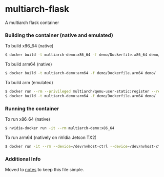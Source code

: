 # multiarch-flask
A multiarch flask container

### Building the container (native and emulated)

To build x86_64 (native)

```bash
$ docker build -t multiarch-demo:x86_64 -f demo/Dockerfile.x86_64 demo/
```

To build arm64 (native)

```bash
$ docker build -t multiarch-demo:arm64 -f demo/Dockerfile.arm64 demo/
```

To build arm (emulated)

```bash
$ docker run --rm --privileged multiarch/qemu-user-static:register --reset
$ docker build -t multiarch-demo:arm64 -f demo/Dockerfile.arm64 demo/
```

### Running the container

To run x86_64 (native)

```bash
$ nvidia-docker run -it --rm multiarch-demo:x86_64
```

To run arm64 (natively on nVidia Jetson TX2)

```bash
$ docker run -it --rm --device=/dev/nvhost-ctrl --device=/dev/nvhost-ctrl-gpu --device=/dev/nvhost-prof-gpu --device=/dev/nvmap --device=/dev/nvhost-gpu --device=/dev/nvhost-as-gpu -v /usr/lib/aarch64-linux-gnu/tegra:/usr/lib/aarch64-linux-gnu/tegra -v /usr/local/cuda-9.0/targets/aarch64-linux/lib:/usr/local/cuda-9.0/targets/aarch64-linux/lib -v /usr/lib/aarch64-linux-gnu:/usr/lib/aarch64-linux-gnu -p 80:80 multiarch-demo:arm64
```

### Additional Info

Moved to [notes](Notes.md) to keep this file simple.